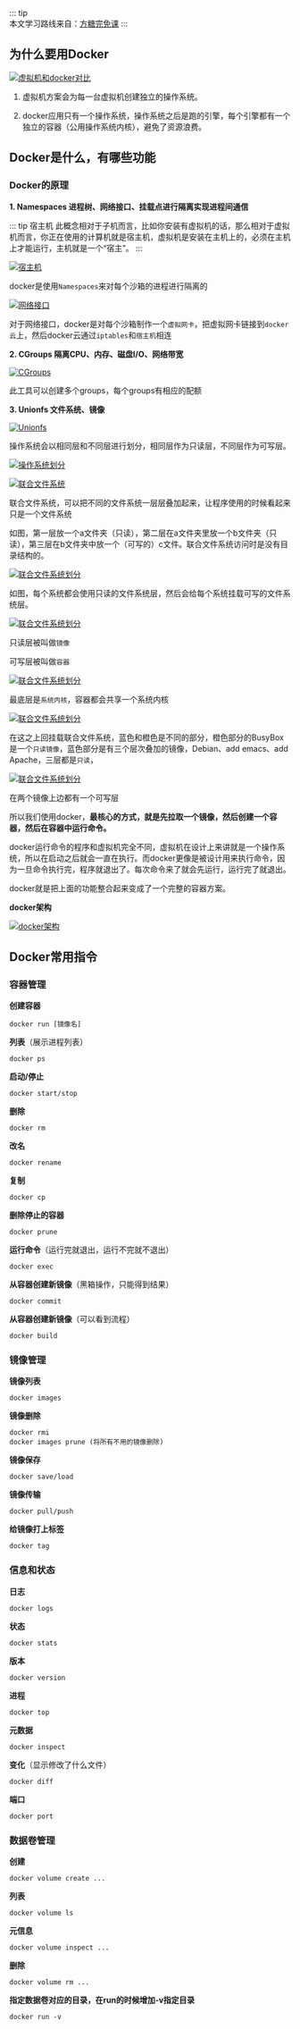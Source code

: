 ::: tip    
本文学习路线来自：[方糖完免课](https://mian.ftqq.com/course/detail/23)
:::

## 为什么要用Docker

<a data-fancybox title="虚拟机和docker对比" href="https://img-blog.csdnimg.cn/20210322173703905.png">![虚拟机和docker对比](https://img-blog.csdnimg.cn/20210322173703905.png)</a>

1. 虚拟机方案会为每一台虚拟机创建独立的操作系统。

2. docker应用只有一个操作系统，操作系统之后是跑的引擎，每个引擎都有一个独立的容器（公用操作系统内核），避免了资源浪费。

## Docker是什么，有哪些功能

### Docker的原理

**1. Namespaces 进程树、网络接口、挂载点进行隔离实现进程间通信**

::: tip 宿主机
此概念相对于子机而言，比如你安装有虚拟机的话，那么相对于虚拟机而言，你正在使用的计算机就是宿主机，虚拟机是安装在主机上的，必须在主机上才能运行，主机就是一个“宿主”。
:::

<a data-fancybox title="宿主机" href="https://img-blog.csdnimg.cn/20210322173858454.png">![宿主机](https://img-blog.csdnimg.cn/20210322173858454.png)</a>

docker是使用`Namespaces`来对每个沙箱的进程进行隔离的

<a data-fancybox title="网络接口" href="https://img-blog.csdnimg.cn/2021032217400346.png">![网络接口](https://img-blog.csdnimg.cn/2021032217400346.png)</a>

对于网络接口，docker是对每个沙箱制作一个`虚拟网卡`，把虚拟网卡链接到`docker云`上，然后docker云通过`iptables`和`宿主机`相连

**2. CGroups 隔离CPU、内存、磁盘I/O、网络带宽**

<a data-fancybox title="CGroups" href="https://img-blog.csdnimg.cn/2021032217410563.png">![CGroups](https://img-blog.csdnimg.cn/2021032217410563.png)</a>

此工具可以创建多个groups，每个groups有相应的配额

**3. Unionfs 文件系统、镜像**

<a data-fancybox title="Unionfs" href="https://img-blog.csdnimg.cn/20210322174200490.png">![Unionfs](https://img-blog.csdnimg.cn/20210322174200490.png)</a>


操作系统会以相同层和不同层进行划分，相同层作为只读层，不同层作为可写层。

<a data-fancybox title="操作系统划分" href="https://img-blog.csdnimg.cn/20210322174306217.png">![操作系统划分](https://img-blog.csdnimg.cn/20210322174306217.png)</a>

<a data-fancybox title="联合文件系统" href="https://img-blog.csdnimg.cn/20210322175053353.png">![联合文件系统](https://img-blog.csdnimg.cn/20210322175053353.png)</a>

联合文件系统，可以把不同的文件系统一层层叠加起来，让程序使用的时候看起来只是一个文件系统

如图，第一层放一个a文件夹（只读），第二层在a文件夹里放一个b文件夹（只读），第三层在b文件夹中放一个（可写的）c文件。联合文件系统访问时是没有目录结构的。

<a data-fancybox title="联合文件系统划分" href="https://img-blog.csdnimg.cn/20210322174306225.png">![联合文件系统划分](https://img-blog.csdnimg.cn/20210322174306225.png)</a>

如图，每个系统都会使用只读的文件系统层，然后会给每个系统挂载可写的文件系统层。

<a data-fancybox title="联合文件系统划分" href="https://img-blog.csdnimg.cn/20210322174306269.png">![联合文件系统划分](https://img-blog.csdnimg.cn/20210322174306269.png)</a>

只读层被叫做`镜像`

可写层被叫做`容器`

<a data-fancybox title="联合文件系统划分" href="https://img-blog.csdnimg.cn/20210322174306501.png">![联合文件系统划分](https://img-blog.csdnimg.cn/20210322174306501.png)</a>

最底层是`系统内核`，容器都会共享一个系统内核

<a data-fancybox title="联合文件系统划分" href="https://img-blog.csdnimg.cn/20210322174306552.png">![联合文件系统划分](https://img-blog.csdnimg.cn/20210322174306552.png)</a>

在这之上回挂载联合文件系统，蓝色和橙色是不同的部分，橙色部分的BusyBox是一个`只读镜像`，蓝色部分是有三个层次叠加的镜像，Debian、add emacs、add Apache，三层都是`只读`，

<a data-fancybox title="联合文件系统划分" href="https://img-blog.csdnimg.cn/20210322174306515.png">![联合文件系统划分](https://img-blog.csdnimg.cn/20210322174306515.png)</a>

在两个镜像上边都有一个可写层

所以我们使用docker，**最核心的方式，就是先拉取一个镜像，然后创建一个容器，然后在容器中运行命令。**

docker运行命令的程序和虚拟机完全不同，虚拟机在设计上来讲就是一个操作系统，所以在启动之后就会一直在执行。而docker更像是被设计用来执行命令，因为一旦命令执行完，程序就退出了。每次命令来了就会先运行，运行完了就退出。

docker就是把上面的功能整合起来变成了一个完整的容器方案。

**docker架构**

<a data-fancybox title="docker架构" href="https://img-blog.csdnimg.cn/20210322174306542.png">![docker架构](https://img-blog.csdnimg.cn/20210322174306542.png)</a>

## Docker常用指令

### 容器管理

**创建容器**

``` 
docker run [镜像名]
```

**列表**（展示进程列表）

```
docker ps
```

**启动/停止**

```
docker start/stop
```

**删除**

```
docker rm
```

**改名**

```
docker rename
```

**复制**

```
docker cp
```

**删除停止的容器**

```
docker prune
```

**运行命令**（运行完就退出，运行不完就不退出）

```
docker exec
```

**从容器创建新镜像**（黑箱操作，只能得到结果）

```
docker commit
```

**从容器创建新镜像**（可以看到流程）

```
docker build
```

### 镜像管理

**镜像列表**

```
docker images
```

**镜像删除**

```
docker rmi
docker images prune (将所有不用的镜像删除)
```

**镜像保存**

```
docker save/load
```

**镜像传输**

```
docker pull/push
```

**给镜像打上标签**

```
docker tag
```

### 信息和状态

**日志**

```
docker logs
```

**状态**

```
docker stats
```

**版本**

```
docker version
```

**进程**

```
docker top
```

**元数据**

```
docker inspect
```

**变化**（显示修改了什么文件）

```
docker diff
```

**端口**

```
docker port
```

### 数据卷管理

**创建**

```
docker volume create ...
```

**列表**

```
docker volume ls
```

**元信息**

```
docker volume inspect ...
```

**删除**

```
docker volume rm ...
```

**指定数据卷对应的目录，在run的时候增加-v指定目录**

```
docker run -v
```